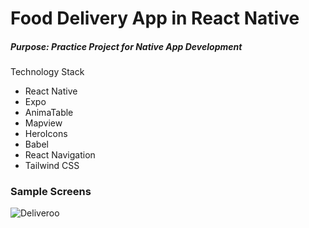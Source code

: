 # Food Delivery App in React Native 
##### Purpose: Practice Project for Native App Development


Technology Stack
- React Native
- Expo 
- AnimaTable
- Mapview
- HeroIcons
- Babel
- React Navigation 
- Tailwind CSS


### Sample Screens
![Deliveroo](https://user-images.githubusercontent.com/85416532/182755026-465f53bd-2c0b-45d0-8034-439555d8eb2b.png)
